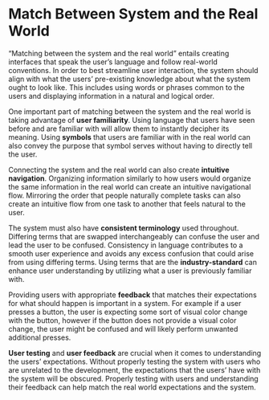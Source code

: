 # Match Between System and the Real World

“Matching between the system and the real world” entails creating interfaces that speak the user’s language 
and follow real-world conventions.  In order to best streamline user interaction, the system should align 
with what the users’ pre-existing knowledge about what the system ought to look like.  This includes using 
words or phrases common to the users and displaying information in a natural and logical order.


One important part of matching between the system and the real world is taking advantage of **user familiarity**. 
Using language that users have seen before and are familiar with will allow them to instantly decipher its 
meaning. Using **symbols** that users are familiar with in the real world can also convey the purpose that symbol 
serves without having to directly tell the user.


Connecting the system and the real world can also create **intuitive navigation**. Organizing information similarly 
to how users would organize the same information in the real world can create an intuitive navigational flow. 
Mirroring the order that people naturally complete tasks can also create an intuitive flow from one task to 
another that feels natural to the user.


The system must also have **consistent terminology** used throughout. Differing terms that are swapped 
interchangeably can confuse the user and lead the user to be confused. Consistency in language contributes 
to a smooth user experience and avoids any excess confusion that could arise from using differing terms. 
Using terms that are the **industry-standard** can enhance user understanding by utilizing what a user is 
previously familiar with.


Providing users with appropriate **feedback** that matches their expectations for what should happen is 
important in a system. For example if a user presses a button, the user is expecting some sort of visual 
color change with the button, however if the button does not provide a visual color change, the user might 
be confused and will likely perform unwanted additional presses.


**User testing** and **user feedback** are crucial when it comes to understanding the users’ expectations. Without 
properly testing the system with users who are unrelated to the development, the expectations that the 
users’ have with the system will be obscured. Properly testing with users and understanding their feedback 
can help match the real world expectations and the system.